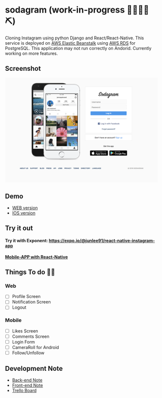 # sodagram (work-in-progress 👷🔧️👷‍♀️⛏)

Cloning Instagram using python Django and React/React-Native. This service is deployed on [AWS Elastic Beanstalk](https://aws.amazon.com/elasticbeanstalk/) using [AWS RDS](https://aws.amazon.com/rds/) for PostgreSQL. This application may not run correctly on Andorid. Currently working on more features.

## Screenshot

[![Screenshot](screenshot/sodagram_home.png)](https://github.com/junlee91/sodagram/blob/master/screenshot/sodagram_home.png)

## Demo

* [WEB version](http://sodagram.us-east-2.elasticbeanstalk.com/)
* [IOS version](https://youtu.be/Mkz_pKArJjM)

## Try it out

#### Try it with Exponent: https://expo.io/@junlee91/react-native-instagram-app

#### [Mobile-APP with React-Native](https://github.com/junlee91/react-native-instagram-app)

## Things To do 👷🔧️

### Web

* [ ] Profile Screen
* [ ] Notification Screen
* [ ] Logout

### Mobile

* [ ] Likes Screen
* [ ] Comments Screen
* [ ] Login Form
* [ ] CameraRoll for Android
* [ ] Follow/Unfollow

## Development Note

* [Back-end Note](https://github.com/junlee91/sodagram/blob/master/Back-end-NOTE.md)
* [Front-end Note](https://github.com/junlee91/sodagram/blob/master/Front-end-NOTE.md)
* [Trello Board](https://trello.com/b/xVThfaID/sodagram)
